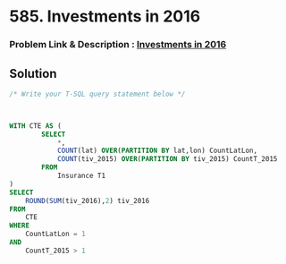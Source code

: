 # 585. Investments in 2016
### Problem Link & Description : [Investments in 2016](https://leetcode.com/problems/investments-in-2016/submissions/1058219428/?envType=study-plan-v2&envId=top-sql-50)
## Solution
```sql
/* Write your T-SQL query statement below */



WITH CTE AS (
		SELECT
			*,
			COUNT(lat) OVER(PARTITION BY lat,lon) CountLatLon,
			COUNT(tiv_2015) OVER(PARTITION BY tiv_2015) CountT_2015
		FROM
			Insurance T1
)
SELECT
	ROUND(SUM(tiv_2016),2) tiv_2016 
FROM
	CTE
WHERE
	CountLatLon = 1
AND
	CountT_2015 > 1
